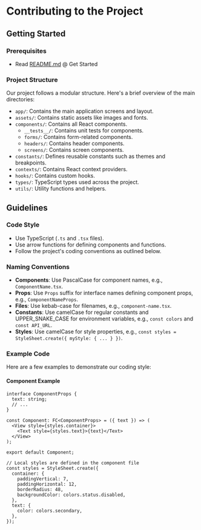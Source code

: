 # Contributing to the Project

## Getting Started

### Prerequisites

- Read [README.md](README.md) @ Get Started

### Project Structure

Our project follows a modular structure. Here's a brief overview of the main directories:

- `app/`: Contains the main application screens and layout.
- `assets/`: Contains static assets like images and fonts.
- `components/`: Contains all React components.
  - `__tests__/`: Contains unit tests for components.
  - `forms/`: Contains form-related components.
  - `headers/`: Contains header components.
  - `screens/`: Contains screen components.
- `constants/`: Defines reusable constants such as themes and breakpoints.
- `contexts/`: Contains React context providers.
- `hooks/`: Contains custom hooks.
- `types/`: TypeScript types used across the project.
- `utils/`: Utility functions and helpers.

## Guidelines

### Code Style

- Use TypeScript (`.ts` and `.tsx` files).
- Use arrow functions for defining components and functions.
- Follow the project's coding conventions as outlined below.

### Naming Conventions

- **Components**: Use PascalCase for component names, e.g., `ComponentName.tsx`.
- **Props**: Use `Props` suffix for interface names defining component props, e.g., `ComponentNameProps`.
- **Files**: Use kebab-case for filenames, e.g., `component-name.tsx`.
- **Constants**: Use camelCase for regular constants and UPPER_SNAKE_CASE for environment variables, e.g., `const colors` and `const API_URL`.
- **Styles**: Use camelCase for style properties, e.g., `const styles = StyleSheet.create({ myStyle: { ... } })`.

### Example Code

Here are a few examples to demonstrate our coding style:

#### Component Example

```tsx
interface ComponentProps {
  text: string;
  // ...
}

const Component: FC<ComponentProps> = ({ text }) => (
  <View style={styles.container}>
    <Text style={styles.text}>{text}</Text>
  </View>
);

export default Component;

// Local styles are defined in the component file
const styles = StyleSheet.create({
  container: {
    paddingVertical: 7,
    paddingHorizontal: 12,
    borderRadius: 48,
    backgroundColor: colors.status.disabled,
  },
  text: {
    color: colors.secondary,
  },
});
```
